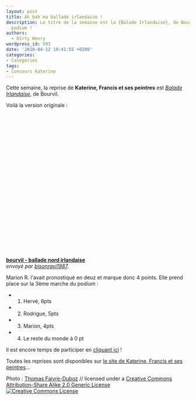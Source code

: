 ```yaml
---
layout: post
title: Ah bah ma ballade irlandaise !
description: Le titre de la semaine est la {Balade Irlandaise}, de Bourvil. On a un
  podium !
authors:
  - Dirty Henry
wordpress_id: 593
date: '2010-04-12 19:41:55 +0200'
categories:
- Catégories
tags:
- Concours Katerine
---
```

Cette semaine, la reprise de __Katerine, Francis et ses peintres__ est [*Balade Irlandaise*](http://www.katerinefrancisetsespeintres.com/15.html), de Bourvil.

Voilà la version originale : 

<object width="480" height="393"><param name="movie" value="http://www.dailymotion.com/swf/video/xk5w7"></param><param name="allowFullScreen" value="true"></param><param name="allowScriptAccess" value="always"></param><embed type="application/x-shockwave-flash" src="http://www.dailymotion.com/swf/video/xk5w7" width="480" height="393" allowfullscreen="true" allowscriptaccess="always"></embed></object><br /><b><a href="http://www.dailymotion.com/video/xk5w7_bourvil-ballade-nord-irlandaise">bourvil - ballade nord irlandaise</a></b><br /><i>envoy&eacute; par <a href="http://www.dailymotion.com/bisonravi1987">bisonravi1987</a>.</i>

Marion R. l'avait pronostiqué en deuz et marque donc 4 points. Elle prend place sur la 3ème marche du podium :

- 1. Hervé, 6pts
- 2. Rodrigue, 5pts
- 3. Marion, 4pts
- 4. Le reste du monde à 0 pt

Il est encore temps de participer en [cliquant ici](569) !

Toutes les reprises sont disponibles sur [le site de Katerine, Francis et ses peintres](http://www.katerinefrancisetsespeintres.com/)…

Photo : [Thomas Faivre-Duboz](http://www.flickr.com/photos/tfa/) // licensed under a <a rel="license" href="http://creativecommons.org/licenses/by-sa/2.0/">Creative Commons Attribution-Share Alike 2.0 Generic License</a><br />
<a rel="license" href="http://creativecommons.org/licenses/by-sa/2.0/"><img alt="Creative Commons License" style="border-width:0" src="http://i.creativecommons.org/l/by-sa/2.0/88x31.png" /></a>
